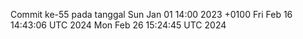 Commit ke-55 pada tanggal Sun Jan 01 14:00 2023 +0100
Fri Feb 16 14:43:06 UTC 2024
Mon Feb 26 15:24:45 UTC 2024
